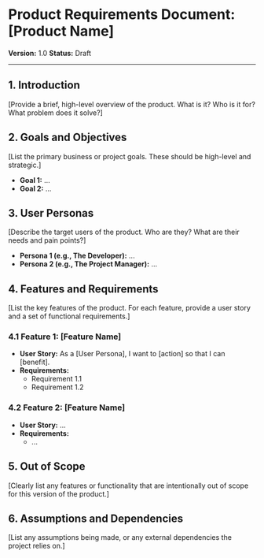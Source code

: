 # Product Requirements Document: [Product Name]

**Version:** 1.0
**Status:** Draft

---

## 1. Introduction

[Provide a brief, high-level overview of the product. What is it? Who is it for? What problem does it solve?]

## 2. Goals and Objectives

[List the primary business or project goals. These should be high-level and strategic.]

*   **Goal 1:** ...
*   **Goal 2:** ...

## 3. User Personas

[Describe the target users of the product. Who are they? What are their needs and pain points?]

*   **Persona 1 (e.g., The Developer):** ...
*   **Persona 2 (e.g., The Project Manager):** ...

## 4. Features and Requirements

[List the key features of the product. For each feature, provide a user story and a set of functional requirements.]

### 4.1 Feature 1: [Feature Name]

*   **User Story:** As a [User Persona], I want to [action] so that I can [benefit].
*   **Requirements:**
    *   Requirement 1.1
    *   Requirement 1.2

### 4.2 Feature 2: [Feature Name]

*   **User Story:** ...
*   **Requirements:**
    *   ...

## 5. Out of Scope

[Clearly list any features or functionality that are intentionally out of scope for this version of the product.]

## 6. Assumptions and Dependencies

[List any assumptions being made, or any external dependencies the project relies on.]
